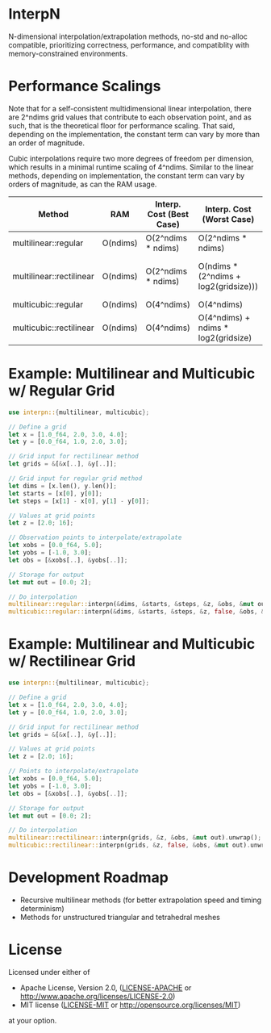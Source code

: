 # InterpN
N-dimensional interpolation/extrapolation methods, no-std and no-alloc compatible,
prioritizing correctness, performance, and compatiblity with memory-constrained environments.

# Performance Scalings
Note that for a self-consistent multidimensional linear interpolation, there are 2^ndims grid values that contribute
to each observation point, and as such, that is the theoretical floor for performance scaling. That said,
depending on the implementation, the constant term can vary by more than an order of magnitude.

Cubic interpolations require two more degrees of freedom per dimension, which results in a minimal runtime scaling of 4^ndims.
Similar to the linear methods, depending on implementation, the constant term can vary by orders of magnitude,
as can the RAM usage.

| Method                        | RAM       | Interp. Cost (Best Case) | Interp. Cost (Worst Case)               | Extrap. Cost (Worst Case)                      |
|-------------------------------|-----------|--------------------------|-----------------------------------------|------------------------------------------------|
| multilinear::regular          | O(ndims)  | O(2^ndims * ndims)       | O(2^ndims * ndims)                      | O(2^ndims + ndims^2)                           |
| multilinear::rectilinear      | O(ndims)  | O(2^ndims * ndims)       | O(ndims * (2^ndims + log2(gridsize)))   | O(ndims * (2^ndims + ndims + log2(gridsize)))  |
| multicubic::regular           | O(ndims)  | O(4^ndims)               | O(4^ndims)                              | O(4^ndims)                                     |
| multicubic::rectilinear       | O(ndims)  | O(4^ndims)               | O(4^ndims) + ndims * log2(gridsize)     | O(4^ndims) + ndims * log2(gridsize)            |

# Example: Multilinear and Multicubic w/ Regular Grid
```rust
use interpn::{multilinear, multicubic};

// Define a grid
let x = [1.0_f64, 2.0, 3.0, 4.0];
let y = [0.0_f64, 1.0, 2.0, 3.0];

// Grid input for rectilinear method
let grids = &[&x[..], &y[..]];

// Grid input for regular grid method
let dims = [x.len(), y.len()];
let starts = [x[0], y[0]];
let steps = [x[1] - x[0], y[1] - y[0]];

// Values at grid points
let z = [2.0; 16];

// Observation points to interpolate/extrapolate
let xobs = [0.0_f64, 5.0];
let yobs = [-1.0, 3.0];
let obs = [&xobs[..], &yobs[..]];

// Storage for output
let mut out = [0.0; 2];

// Do interpolation
multilinear::regular::interpn(&dims, &starts, &steps, &z, &obs, &mut out);
multicubic::regular::interpn(&dims, &starts, &steps, &z, false, &obs, &mut out);
```

# Example: Multilinear and Multicubic w/ Rectilinear Grid
```rust
use interpn::{multilinear, multicubic};

// Define a grid
let x = [1.0_f64, 2.0, 3.0, 4.0];
let y = [0.0_f64, 1.0, 2.0, 3.0];

// Grid input for rectilinear method
let grids = &[&x[..], &y[..]];

// Values at grid points
let z = [2.0; 16];

// Points to interpolate/extrapolate
let xobs = [0.0_f64, 5.0];
let yobs = [-1.0, 3.0];
let obs = [&xobs[..], &yobs[..]];

// Storage for output
let mut out = [0.0; 2];

// Do interpolation
multilinear::rectilinear::interpn(grids, &z, &obs, &mut out).unwrap();
multicubic::rectilinear::interpn(grids, &z, false, &obs, &mut out).unwrap();
```

# Development Roadmap
* Recursive multilinear methods (for better extrapolation speed and timing determinism)
* Methods for unstructured triangular and tetrahedral meshes

# License
Licensed under either of

- Apache License, Version 2.0, ([LICENSE-APACHE](LICENSE-APACHE) or http://www.apache.org/licenses/LICENSE-2.0)
- MIT license ([LICENSE-MIT](LICENSE-MIT) or http://opensource.org/licenses/MIT)

at your option.